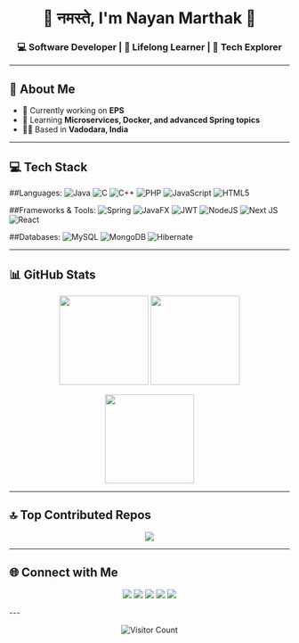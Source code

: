 <h1 align="center">🙏 नमस्ते, I'm Nayan Marthak 👋</h1>
<h3 align="center">💻 Software Developer | 🌱 Lifelong Learner | 🚀 Tech Explorer</h3>

---

## 💫 About Me
- 🔭 Currently working on **EPS**  
- 🌱 Learning **Microservices, Docker, and advanced Spring topics**  
- 👨‍💻 Based in **Vadodara, India**  

---

## 💻 Tech Stack

##Languages:
![Java](https://img.shields.io/badge/java-%23ED8B00.svg?style=for-the-badge&logo=openjdk&logoColor=white) 
![C](https://img.shields.io/badge/c-%2300599C.svg?style=for-the-badge&logo=c&logoColor=white) 
![C++](https://img.shields.io/badge/c++-%2300599C.svg?style=for-the-badge&logo=c%2B%2B&logoColor=white) 
![PHP](https://img.shields.io/badge/php-%23777BB4.svg?style=for-the-badge&logo=php&logoColor=white) 
![JavaScript](https://img.shields.io/badge/javascript-%23323330.svg?style=for-the-badge&logo=javascript&logoColor=%23F7DF1E) 
![HTML5](https://img.shields.io/badge/html5-%23E34F26.svg?style=for-the-badge&logo=html5&logoColor=white) 

##Frameworks & Tools:
![Spring](https://img.shields.io/badge/spring-%236DB33F.svg?style=for-the-badge&logo=spring&logoColor=white) 
![JavaFX](https://img.shields.io/badge/javafx-%23FF0000.svg?style=for-the-badge&logo=javafx&logoColor=white) 
![JWT](https://img.shields.io/badge/JWT-black?style=for-the-badge&logo=JSON%20web%20tokens) 
![NodeJS](https://img.shields.io/badge/node.js-6DA55F?style=for-the-badge&logo=node.js&logoColor=white) 
![Next JS](https://img.shields.io/badge/Next-black?style=for-the-badge&logo=next.js&logoColor=white) 
![React](https://img.shields.io/badge/react-%2320232a.svg?style=for-the-badge&logo=react&logoColor=%2361DAFB) 
<!--![Apache Maven](https://img.shields.io/badge/Apache%20Maven-C71A36?style=for-the-badge&logo=Apache%20Maven&logoColor=white) 
![Apache Tomcat](https://img.shields.io/badge/apache%20tomcat-%23F8DC75.svg?style=for-the-badge&logo=apache-tomcat&logoColor=black) 
![Apache](https://img.shields.io/badge/apache-%23D42029.svg?style=for-the-badge&logo=apache&logoColor=white) -->

##Databases:
![MySQL](https://img.shields.io/badge/mysql-4479A1.svg?style=for-the-badge&logo=mysql&logoColor=white) 
![MongoDB](https://img.shields.io/badge/MongoDB-%234ea94b.svg?style=for-the-badge&logo=mongodb&logoColor=white) 
![Hibernate](https://img.shields.io/badge/Hibernate-59666C?style=for-the-badge&logo=Hibernate&logoColor=white)  

---

## 📊 GitHub Stats
<p align="center">
  <img src="https://github-readme-stats.vercel.app/api?username=Marthak-Nayan&show_icons=true&theme=tokyonight" height="160"/>
  <img src="https://github-readme-streak-stats.herokuapp.com/?user=Marthak-Nayan&theme=tokyonight&hide_border=false" height="160"/>
</p>

<p align="center">
  <img src="https://github-readme-stats.vercel.app/api/top-langs/?username=Marthak-Nayan&theme=tokyonight&hide_border=false&include_all_commits=true&count_private=true&layout=compact" height="160"/>
</p>


---

## 🔝 Top Contributed Repos
<p align="center">
  <img src="https://github-contributor-stats.vercel.app/api?username=Marthak-Nayan&limit=5&theme=tokyonight&combine_all_yearly_contributions=true"/>
</p>

---

## 🌐 Connect with Me
<p align="center">
  <a href="https://github.com/Marthak-Nayan"><img src="https://img.shields.io/badge/github-%23121011.svg?style=for-the-badge&logo=github&logoColor=white"/></a>
  <a href="https://your-portfolio-link.com"><img src="https://img.shields.io/badge/Portfolio-%23000000.svg?style=for-the-badge&logo=firefox&logoColor=%23FF7139"/></a>
  <a href="https://www.instagram.com/marthaknayan_/"><img src="https://img.shields.io/badge/Instagram-%23E4405F.svg?logo=Instagram&logoColor=white"/></a>
  <a href="https://www.linkedin.com/in/marthaknayanmn59/"><img src="https://img.shields.io/badge/LinkedIn-%230077B5.svg?logo=linkedin&logoColor=white"/></a>
  <a href="mailto:nayankhatri59@gmail.com"><img src="https://img.shields.io/badge/Email-D14836?logo=gmail&logoColor=white"/></a>
</p>
---

<p align="center"> 
  <img src="https://visitcount.itsvg.in/api?id=Marthak-Nayan&label=Profile%20Views&color=1&icon=5&pretty=true" alt="Visitor Count"/>
</p>

